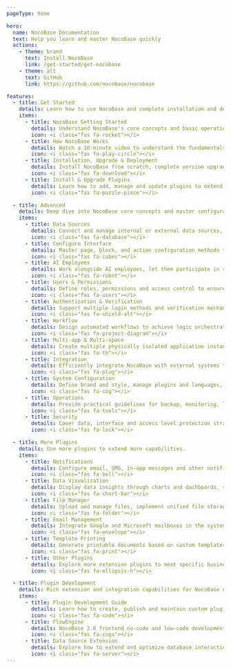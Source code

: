 ```yaml
---
pageType: home

hero:
  name: NocoBase Documentation
  text: Help you learn and master NocoBase quickly
  actions:
    - theme: brand
      text: Install NocoBase
      link: /get-started/get-nocobase
    - theme: alt
      text: GitHub
      link: https://github.com/nocobase/nocobase

features:
  - title: Get Started
    details: Learn how to use NocoBase and complete installation and deployment.
    items:
      - title: NocoBase Getting Started
        details: Understand NocoBase's core concepts and basic operations.
        icon: <i class="fas fa-rocket"></i>
      - title: How NocoBase Works
        details: Watch a 10-minute video to understand the fundamentals.
        icon: <i class="fas fa-play-circle"></i>
      - title: Installation, Upgrade & Deployment
        details: Install NocoBase from scratch, complete version upgrades and production environment deployment.
        icon: <i class="fas fa-download"></i>
      - title: Install & Upgrade Plugins
        details: Learn how to add, manage and update plugins to extend system capabilities.
        icon: <i class="fas fa-puzzle-piece"></i>

  - title: Advanced
    details: Deep dive into NocoBase core concepts and master configuration and development capabilities.
    items:
      - title: Data Sources
        details: Connect and manage internal or external data sources, build your system's data model.
        icon: <i class="fas fa-database"></i>
      - title: Configure Interface
        details: Master page, block, and action configuration methods to customize interactive interfaces and display logic.
        icon: <i class="fas fa-cubes"></i>
      - title: AI Employees
        details: Work alongside AI employees, let them participate in system building, data analysis, translation, decision-making and other business scenarios.
        icon: <i class="fas fa-robot"></i>
      - title: Users & Permissions
        details: Define roles, permissions and access control to ensure system security and compliance.
        icon: <i class="fas fa-users"></i>
      - title: Authentication & Verification
        details: Support multiple login methods and verification mechanisms to ensure identity security and consistency.
        icon: <i class="fas fa-shield-alt"></i>
      - title: Workflow
        details: Design automated workflows to achieve logic orchestration and business automation.
        icon: <i class="fas fa-project-diagram"></i>
      - title: Multi-app & Multi-space
        details: Create multiple physically isolated application instances or logically isolated business spaces to support multi-tenant scenarios.
        icon: <i class="fas fa-th"></i>
      - title: Integration
        details: Efficiently integrate NocoBase with external systems through API, Webhook, iFrame and other methods.
        icon: <i class="fas fa-plug"></i>
      - title: System Configuration
        details: Define brand and style, manage plugins and languages, achieve global control.
        icon: <i class="fas fa-cog"></i>
      - title: Operations
        details: Provide practical guidelines for backup, monitoring, logging and release.
        icon: <i class="fas fa-tools"></i>
      - title: Security
        details: Cover data, interface and access level protection strategies to ensure platform operation security.
        icon: <i class="fas fa-lock"></i>

  - title: More Plugins
    details: Use more plugins to extend more capabilities.
    items:
      - title: Notifications
        details: Configure email, SMS, in-app messages and other notification channels to achieve automatic message push.
        icon: <i class="fas fa-bell"></i>
      - title: Data Visualization
        details: Display data insights through charts and dashboards, support multi-dimensional analysis and display.
        icon: <i class="fas fa-chart-bar"></i>
      - title: File Manager
        details: Upload and manage files, implement unified file storage and access control.
        icon: <i class="fas fa-folder"></i>
      - title: Email Management
        details: Integrate Google and Microsoft mailboxes in the system to achieve deep integration of emails and business data.
        icon: <i class="fas fa-envelope"></i>
      - title: Template Printing
        details: Generate printable documents based on custom templates, such as orders, contracts or invoices.
        icon: <i class="fas fa-print"></i>
      - title: Other Plugins
        details: Explore more extension plugins to meet specific business or industry needs.
        icon: <i class="fas fa-ellipsis-h"></i>

  - title: Plugin Development
    details: Rich extension and integration capabilities for NocoBase developers.
    items:
      - title: Plugin Development Guide
        details: Learn how to create, publish and maintain custom plugins.
        icon: <i class="fas fa-code"></i>
      - title: FlowEngine
        details: NocoBase 2.0 frontend no-code and low-code development engine.
        icon: <i class="fas fa-cogs"></i>
      - title: Data Source Extension
        details: Explore how to extend and optimize database interaction layer.
        icon: <i class="fas fa-server"></i>
---
```

